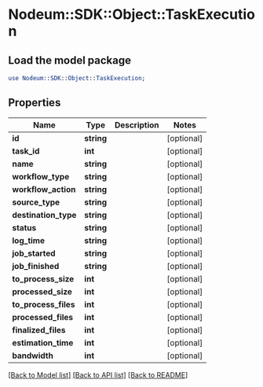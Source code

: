# Nodeum::SDK::Object::TaskExecution

## Load the model package
```perl
use Nodeum::SDK::Object::TaskExecution;
```

## Properties
Name | Type | Description | Notes
------------ | ------------- | ------------- | -------------
**id** | **string** |  | [optional] 
**task_id** | **int** |  | [optional] 
**name** | **string** |  | [optional] 
**workflow_type** | **string** |  | [optional] 
**workflow_action** | **string** |  | [optional] 
**source_type** | **string** |  | [optional] 
**destination_type** | **string** |  | [optional] 
**status** | **string** |  | [optional] 
**log_time** | **string** |  | [optional] 
**job_started** | **string** |  | [optional] 
**job_finished** | **string** |  | [optional] 
**to_process_size** | **int** |  | [optional] 
**processed_size** | **int** |  | [optional] 
**to_process_files** | **int** |  | [optional] 
**processed_files** | **int** |  | [optional] 
**finalized_files** | **int** |  | [optional] 
**estimation_time** | **int** |  | [optional] 
**bandwidth** | **int** |  | [optional] 

[[Back to Model list]](../README.md#documentation-for-models) [[Back to API list]](../README.md#documentation-for-api-endpoints) [[Back to README]](../README.md)


